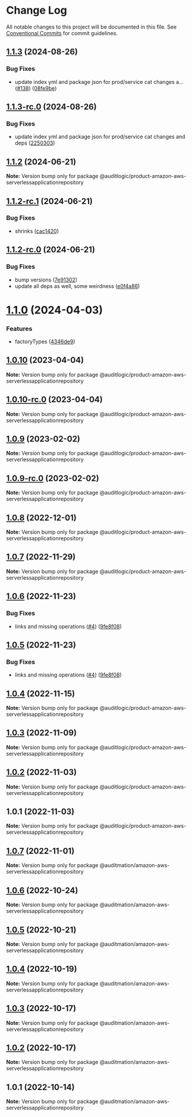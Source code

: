 # Change Log

All notable changes to this project will be documented in this file.
See [Conventional Commits](https://conventionalcommits.org) for commit guidelines.

## [1.1.3](https://github.com/auditlogic/product/compare/@auditlogic/product-amazon-aws-serverlessapplicationrepository@1.1.2...@auditlogic/product-amazon-aws-serverlessapplicationrepository@1.1.3) (2024-08-26)


### Bug Fixes

* update index yml and package json for prod/service cat changes a… ([#138](https://github.com/auditlogic/product/issues/138)) ([08fe9be](https://github.com/auditlogic/product/commit/08fe9beb1c8457462a19bc69caa02e6212d97e1a))





## [1.1.3-rc.0](https://github.com/auditlogic/product/compare/@auditlogic/product-amazon-aws-serverlessapplicationrepository@1.1.2...@auditlogic/product-amazon-aws-serverlessapplicationrepository@1.1.3-rc.0) (2024-08-26)


### Bug Fixes

* update index yml and package json for prod/service cat changes and deps ([2250303](https://github.com/auditlogic/product/commit/225030363a363608240135b7ebed386b28f01e4b))





## [1.1.2](https://github.com/auditlogic/product/compare/@auditlogic/product-amazon-aws-serverlessapplicationrepository@1.1.2-rc.1...@auditlogic/product-amazon-aws-serverlessapplicationrepository@1.1.2) (2024-06-21)

**Note:** Version bump only for package @auditlogic/product-amazon-aws-serverlessapplicationrepository





## [1.1.2-rc.1](https://github.com/auditlogic/product/compare/@auditlogic/product-amazon-aws-serverlessapplicationrepository@1.1.2-rc.0...@auditlogic/product-amazon-aws-serverlessapplicationrepository@1.1.2-rc.1) (2024-06-21)


### Bug Fixes

* shrinks ([cac1420](https://github.com/auditlogic/product/commit/cac14200fefcd8183ab69fe89a47bd3f70f563e9))





## [1.1.2-rc.0](https://github.com/auditlogic/product/compare/@auditlogic/product-amazon-aws-serverlessapplicationrepository@1.1.0...@auditlogic/product-amazon-aws-serverlessapplicationrepository@1.1.2-rc.0) (2024-06-21)


### Bug Fixes

* bump versions ([7e91302](https://github.com/auditlogic/product/commit/7e913023b8b312150ed7762c32fbbe616be71de5))
* update all deps as well, some weirdness ([e0f4a86](https://github.com/auditlogic/product/commit/e0f4a864714e2d3de6bbf3da014d5312fe53be2f))





# [1.1.0](https://github.com/auditlogic/product/compare/@auditlogic/product-amazon-aws-serverlessapplicationrepository@1.0.10...@auditlogic/product-amazon-aws-serverlessapplicationrepository@1.1.0) (2024-04-03)


### Features

* factoryTypes ([4346de9](https://github.com/auditlogic/product/commit/4346de92693aee892fccf725338ffc7b80ab182b))





## [1.0.10](https://github.com/auditlogic/product/compare/@auditlogic/product-amazon-aws-serverlessapplicationrepository@1.0.9...@auditlogic/product-amazon-aws-serverlessapplicationrepository@1.0.10) (2023-04-04)

**Note:** Version bump only for package @auditlogic/product-amazon-aws-serverlessapplicationrepository





## [1.0.10-rc.0](https://github.com/auditlogic/product/compare/@auditlogic/product-amazon-aws-serverlessapplicationrepository@1.0.9...@auditlogic/product-amazon-aws-serverlessapplicationrepository@1.0.10-rc.0) (2023-04-04)

**Note:** Version bump only for package @auditlogic/product-amazon-aws-serverlessapplicationrepository





## [1.0.9](https://github.com/auditlogic/product/compare/@auditlogic/product-amazon-aws-serverlessapplicationrepository@1.0.8...@auditlogic/product-amazon-aws-serverlessapplicationrepository@1.0.9) (2023-02-02)

**Note:** Version bump only for package @auditlogic/product-amazon-aws-serverlessapplicationrepository





## [1.0.9-rc.0](https://github.com/auditlogic/product/compare/@auditlogic/product-amazon-aws-serverlessapplicationrepository@1.0.8...@auditlogic/product-amazon-aws-serverlessapplicationrepository@1.0.9-rc.0) (2023-02-02)

**Note:** Version bump only for package @auditlogic/product-amazon-aws-serverlessapplicationrepository





## [1.0.8](https://github.com/auditlogic/product/compare/@auditlogic/product-amazon-aws-serverlessapplicationrepository@1.0.7...@auditlogic/product-amazon-aws-serverlessapplicationrepository@1.0.8) (2022-12-01)

**Note:** Version bump only for package @auditlogic/product-amazon-aws-serverlessapplicationrepository





## [1.0.7](https://github.com/auditlogic/product/compare/@auditlogic/product-amazon-aws-serverlessapplicationrepository@1.0.6...@auditlogic/product-amazon-aws-serverlessapplicationrepository@1.0.7) (2022-11-29)

**Note:** Version bump only for package @auditlogic/product-amazon-aws-serverlessapplicationrepository





## [1.0.6](https://github.com/auditlogic/product/compare/@auditlogic/product-amazon-aws-serverlessapplicationrepository@1.0.4...@auditlogic/product-amazon-aws-serverlessapplicationrepository@1.0.6) (2022-11-23)


### Bug Fixes

* links and missing operations ([#4](https://github.com/auditlogic/product/issues/4)) ([9fe8f08](https://github.com/auditlogic/product/commit/9fe8f08fe7c57fdb79f991ac35bd6ac2e7dcad38))





## [1.0.5](https://github.com/auditlogic/product/compare/@auditlogic/product-amazon-aws-serverlessapplicationrepository@1.0.4...@auditlogic/product-amazon-aws-serverlessapplicationrepository@1.0.5) (2022-11-23)


### Bug Fixes

* links and missing operations ([#4](https://github.com/auditlogic/product/issues/4)) ([9fe8f08](https://github.com/auditlogic/product/commit/9fe8f08fe7c57fdb79f991ac35bd6ac2e7dcad38))





## [1.0.4](https://github.com/auditlogic/product/compare/@auditlogic/product-amazon-aws-serverlessapplicationrepository@1.0.3...@auditlogic/product-amazon-aws-serverlessapplicationrepository@1.0.4) (2022-11-15)

**Note:** Version bump only for package @auditlogic/product-amazon-aws-serverlessapplicationrepository





## [1.0.3](https://github.com/auditlogic/product/compare/@auditlogic/product-amazon-aws-serverlessapplicationrepository@1.0.2...@auditlogic/product-amazon-aws-serverlessapplicationrepository@1.0.3) (2022-11-09)

**Note:** Version bump only for package @auditlogic/product-amazon-aws-serverlessapplicationrepository





## [1.0.2](https://github.com/auditlogic/product/compare/@auditlogic/product-amazon-aws-serverlessapplicationrepository@1.0.1...@auditlogic/product-amazon-aws-serverlessapplicationrepository@1.0.2) (2022-11-03)

**Note:** Version bump only for package @auditlogic/product-amazon-aws-serverlessapplicationrepository





## 1.0.1 (2022-11-03)

**Note:** Version bump only for package @auditlogic/product-amazon-aws-serverlessapplicationrepository





## [1.0.7](https://github.com/auditmation/store-content/compare/@auditmation/amazon-aws-serverlessapplicationrepository@1.0.6...@auditmation/amazon-aws-serverlessapplicationrepository@1.0.7) (2022-11-01)

**Note:** Version bump only for package @auditmation/amazon-aws-serverlessapplicationrepository





## [1.0.6](https://github.com/auditmation/store-content/compare/@auditmation/amazon-aws-serverlessapplicationrepository@1.0.5...@auditmation/amazon-aws-serverlessapplicationrepository@1.0.6) (2022-10-24)

**Note:** Version bump only for package @auditmation/amazon-aws-serverlessapplicationrepository





## [1.0.5](https://github.com/auditmation/store-content/compare/@auditmation/amazon-aws-serverlessapplicationrepository@1.0.4...@auditmation/amazon-aws-serverlessapplicationrepository@1.0.5) (2022-10-21)

**Note:** Version bump only for package @auditmation/amazon-aws-serverlessapplicationrepository





## [1.0.4](https://github.com/auditmation/store-content/compare/@auditmation/amazon-aws-serverlessapplicationrepository@1.0.3...@auditmation/amazon-aws-serverlessapplicationrepository@1.0.4) (2022-10-19)

**Note:** Version bump only for package @auditmation/amazon-aws-serverlessapplicationrepository





## [1.0.3](https://github.com/auditmation/store-content/compare/@auditmation/amazon-aws-serverlessapplicationrepository@1.0.2...@auditmation/amazon-aws-serverlessapplicationrepository@1.0.3) (2022-10-17)

**Note:** Version bump only for package @auditmation/amazon-aws-serverlessapplicationrepository





## [1.0.2](https://github.com/auditmation/store-content/compare/@auditmation/amazon-aws-serverlessapplicationrepository@1.0.1...@auditmation/amazon-aws-serverlessapplicationrepository@1.0.2) (2022-10-17)

**Note:** Version bump only for package @auditmation/amazon-aws-serverlessapplicationrepository





## 1.0.1 (2022-10-14)

**Note:** Version bump only for package @auditmation/amazon-aws-serverlessapplicationrepository
